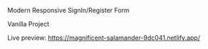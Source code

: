 Modern Responsive SignIn/Register Form

Vanilla Project

Live preview: https://magnificent-salamander-9dc041.netlify.app/
